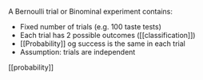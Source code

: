 A Bernoulli trial or Binominal experiment contains:

- Fixed number of trials (e.g. 100 taste tests)
- Each trial has 2 possible outcomes ([[classification]])
- [[Probability]] og success is the same in each trial
- Assumption: trials are independent

[[probability]]